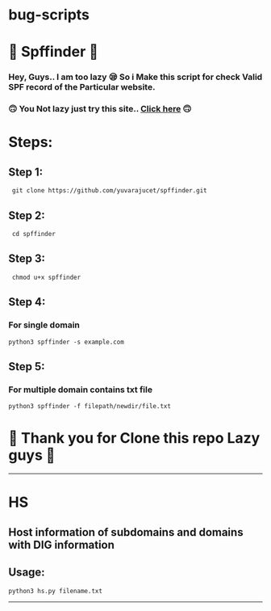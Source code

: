 # bug-scripts

# 🐞 Spffinder 🐞
### Hey, Guys.. I am too lazy 😪 So i Make this script for check Valid SPF record of the Particular website. 
### 🙃 You Not lazy just try this site.. <a href="https://www.kitterman.com/spf/validate.html">Click here</a> 🙃

# Steps:
## Step 1:

``` git clone https://github.com/yuvarajucet/spffinder.git```
## Step 2:

``` cd spffinder```

## Step 3:
``` chmod u+x spffinder```

## Step 4:
### For single domain
```python3 spffinder -s example.com```

## Step 5:
### For multiple domain contains txt file
```python3 spffinder -f filepath/newdir/file.txt```

# 🤪 Thank you for Clone this repo Lazy guys 🤪

----------------------------------------------------------------
# HS
## Host information of subdomains and domains with DIG information
## Usage:
 ```python3 hs.py filename.txt```

-----------------------------------------------------------------
